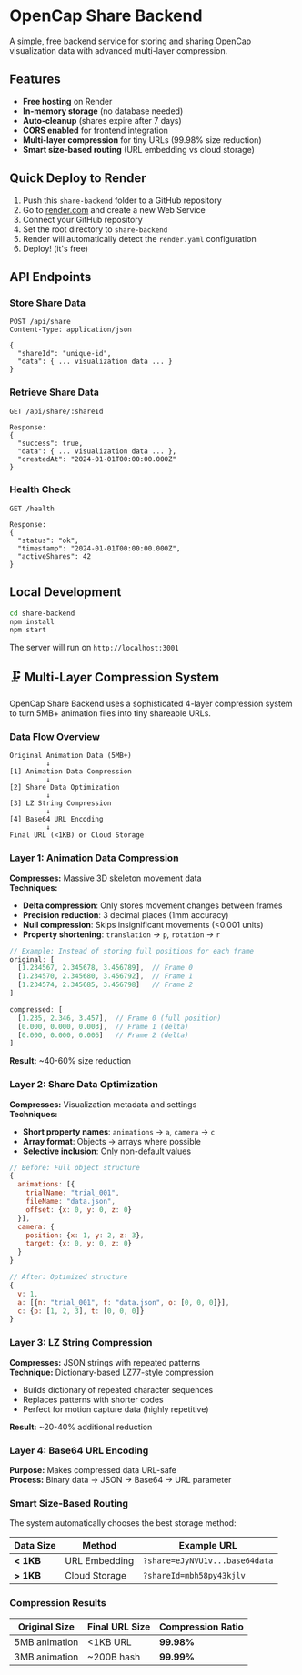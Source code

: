 # OpenCap Share Backend

A simple, free backend service for storing and sharing OpenCap visualization data with advanced multi-layer compression.

## Features

- **Free hosting** on Render
- **In-memory storage** (no database needed)
- **Auto-cleanup** (shares expire after 7 days)
- **CORS enabled** for frontend integration
- **Multi-layer compression** for tiny URLs (99.98% size reduction)
- **Smart size-based routing** (URL embedding vs cloud storage)

## Quick Deploy to Render

1. Push this `share-backend` folder to a GitHub repository
2. Go to [render.com](https://render.com) and create a new Web Service
3. Connect your GitHub repository
4. Set the root directory to `share-backend`
5. Render will automatically detect the `render.yaml` configuration
6. Deploy! (it's free)

## API Endpoints

### Store Share Data
```
POST /api/share
Content-Type: application/json

{
  "shareId": "unique-id",
  "data": { ... visualization data ... }
}
```

### Retrieve Share Data
```
GET /api/share/:shareId

Response:
{
  "success": true,
  "data": { ... visualization data ... },
  "createdAt": "2024-01-01T00:00:00.000Z"
}
```

### Health Check
```
GET /health

Response:
{
  "status": "ok",
  "timestamp": "2024-01-01T00:00:00.000Z",
  "activeShares": 42
}
```

## Local Development

```bash
cd share-backend
npm install
npm start
```

The server will run on `http://localhost:3001`

## 🗜️ Multi-Layer Compression System

OpenCap Share Backend uses a sophisticated 4-layer compression system to turn 5MB+ animation files into tiny shareable URLs.

### Data Flow Overview

```
Original Animation Data (5MB+)
         ↓
[1] Animation Data Compression
         ↓
[2] Share Data Optimization  
         ↓
[3] LZ String Compression
         ↓
[4] Base64 URL Encoding
         ↓
Final URL (<1KB) or Cloud Storage
```

### Layer 1: Animation Data Compression

**Compresses:** Massive 3D skeleton movement data  
**Techniques:**
- **Delta compression**: Only stores movement changes between frames
- **Precision reduction**: 3 decimal places (1mm accuracy) 
- **Null compression**: Skips insignificant movements (<0.001 units)
- **Property shortening**: `translation` → `p`, `rotation` → `r`

```javascript
// Example: Instead of storing full positions for each frame
original: [
  [1.234567, 2.345678, 3.456789],  // Frame 0
  [1.234570, 2.345680, 3.456792],  // Frame 1  
  [1.234574, 2.345685, 3.456798]   // Frame 2
]

compressed: [
  [1.235, 2.346, 3.457],  // Frame 0 (full position)
  [0.000, 0.000, 0.003],  // Frame 1 (delta)
  [0.000, 0.000, 0.006]   // Frame 2 (delta)
]
```

**Result:** ~40-60% size reduction

### Layer 2: Share Data Optimization

**Compresses:** Visualization metadata and settings  
**Techniques:**
- **Short property names**: `animations` → `a`, `camera` → `c`
- **Array format**: Objects → arrays where possible
- **Selective inclusion**: Only non-default values

```javascript
// Before: Full object structure
{
  animations: [{
    trialName: "trial_001",
    fileName: "data.json", 
    offset: {x: 0, y: 0, z: 0}
  }],
  camera: {
    position: {x: 1, y: 2, z: 3},
    target: {x: 0, y: 0, z: 0}
  }
}

// After: Optimized structure
{
  v: 1,
  a: [{n: "trial_001", f: "data.json", o: [0, 0, 0]}],
  c: {p: [1, 2, 3], t: [0, 0, 0]}
}
```

### Layer 3: LZ String Compression

**Compresses:** JSON strings with repeated patterns  
**Technique:** Dictionary-based LZ77-style compression
- Builds dictionary of repeated character sequences
- Replaces patterns with shorter codes
- Perfect for motion capture data (highly repetitive)

**Result:** ~20-40% additional reduction

### Layer 4: Base64 URL Encoding

**Purpose:** Makes compressed data URL-safe  
**Process:** Binary data → JSON → Base64 → URL parameter

### Smart Size-Based Routing

The system automatically chooses the best storage method:

| Data Size | Method | Example URL |
|-----------|--------|-------------|
| **< 1KB** | URL Embedding | `?share=eJyNVU1v...base64data` |
| **> 1KB** | Cloud Storage | `?shareId=mbh58py43kjlv` |

### Compression Results

| Original Size | Final URL Size | Compression Ratio |
|---------------|----------------|-------------------|
| 5MB animation | <1KB URL | **99.98%** |
| 3MB animation | ~200B hash | **99.99%** |